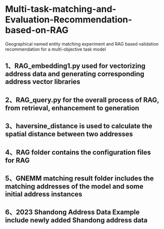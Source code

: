 # Multi-task-matching-and-Evaluation-Recommendation-based-on-RAG
Geographical named entity matching experiment and RAG based validation recommendation for a multi-objective task model


## 1、RAG_embedding1.py used for vectorizing address data and generating corresponding address vector libraries

## 2、RAG_query.py for the overall process of RAG, from retrieval, enhancement to generation

## 3、haversine_distance is used to calculate the spatial distance between two addresses

## 4、RAG folder contains the configuration files for RAG

## 5、GNEMM matching result folder includes the matching addresses of the model and some initial address instances

## 6、2023 Shandong Address Data Example include newly added Shandong address data
